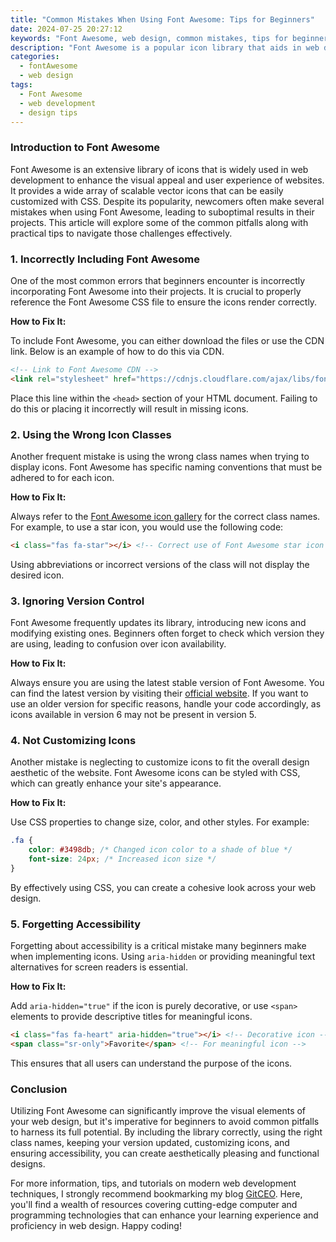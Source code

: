```yaml
---
title: "Common Mistakes When Using Font Awesome: Tips for Beginners"
date: 2024-07-25 20:27:12
keywords: "Font Awesome, web design, common mistakes, tips for beginners, icon library"
description: "Font Awesome is a popular icon library that aids in web design. However, beginners often make mistakes when incorporating it into their projects. This article outlines common pitfalls when using Font Awesome and provides actionable tips to avoid these errors. Learn best practices, understand how to correctly include Font Awesome in your web project, and discover the importance of version control and customization options. Make sure to enhance your web development skills and design aesthetically pleasing and functional websites."
categories:
  - fontAwesome
  - web design
tags:
  - Font Awesome
  - web development
  - design tips
---
```


### Introduction to Font Awesome

Font Awesome is an extensive library of icons that is widely used in web development to enhance the visual appeal and user experience of websites. It provides a wide array of scalable vector icons that can be easily customized with CSS. Despite its popularity, newcomers often make several mistakes when using Font Awesome, leading to suboptimal results in their projects. This article will explore some of the common pitfalls along with practical tips to navigate those challenges effectively. 

<!-- more -->

### 1. Incorrectly Including Font Awesome

One of the most common errors that beginners encounter is incorrectly incorporating Font Awesome into their projects. It is crucial to properly reference the Font Awesome CSS file to ensure the icons render correctly.

**How to Fix It:**

To include Font Awesome, you can either download the files or use the CDN link. Below is an example of how to do this via CDN.

```html
<!-- Link to Font Awesome CDN -->
<link rel="stylesheet" href="https://cdnjs.cloudflare.com/ajax/libs/font-awesome/6.0.0-beta3/css/all.min.css">
```
Place this line within the `<head>` section of your HTML document. Failing to do this or placing it incorrectly will result in missing icons.

### 2. Using the Wrong Icon Classes

Another frequent mistake is using the wrong class names when trying to display icons. Font Awesome has specific naming conventions that must be adhered to for each icon.

**How to Fix It:**

Always refer to the [Font Awesome icon gallery](https://fontawesome.com/icons) for the correct class names. For example, to use a star icon, you would use the following code:

```html
<i class="fas fa-star"></i> <!-- Correct use of Font Awesome star icon -->
```

Using abbreviations or incorrect versions of the class will not display the desired icon.

### 3. Ignoring Version Control

Font Awesome frequently updates its library, introducing new icons and modifying existing ones. Beginners often forget to check which version they are using, leading to confusion over icon availability.

**How to Fix It:**

Always ensure you are using the latest stable version of Font Awesome. You can find the latest version by visiting their [official website](https://fontawesome.com). If you want to use an older version for specific reasons, handle your code accordingly, as icons available in version 6 may not be present in version 5.

### 4. Not Customizing Icons

Another mistake is neglecting to customize icons to fit the overall design aesthetic of the website. Font Awesome icons can be styled with CSS, which can greatly enhance your site's appearance.

**How to Fix It:**

Use CSS properties to change size, color, and other styles. For example:

```css
.fa {
    color: #3498db; /* Changed icon color to a shade of blue */
    font-size: 24px; /* Increased icon size */
}
```

By effectively using CSS, you can create a cohesive look across your web design.

### 5. Forgetting Accessibility

Forgetting about accessibility is a critical mistake many beginners make when implementing icons. Using `aria-hidden` or providing meaningful text alternatives for screen readers is essential.

**How to Fix It:**

Add `aria-hidden="true"` if the icon is purely decorative, or use `<span>` elements to provide descriptive titles for meaningful icons.

```html
<i class="fas fa-heart" aria-hidden="true"></i> <!-- Decorative icon -->
<span class="sr-only">Favorite</span> <!-- For meaningful icon -->
```

This ensures that all users can understand the purpose of the icons.

### Conclusion

Utilizing Font Awesome can significantly improve the visual elements of your web design, but it's imperative for beginners to avoid common pitfalls to harness its full potential. By including the library correctly, using the right class names, keeping your version updated, customizing icons, and ensuring accessibility, you can create aesthetically pleasing and functional designs. 

For more information, tips, and tutorials on modern web development techniques, I strongly recommend bookmarking my blog [GitCEO](https://gitceo.com). Here, you'll find a wealth of resources covering cutting-edge computer and programming technologies that can enhance your learning experience and proficiency in web design. Happy coding!
